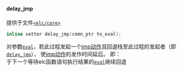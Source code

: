 #### delay_jmp  
提供于文件[`<elc/core>`](./index.md)  
````c++
inline setter delay_jmp(comn_ptr to_eval);
````
对参数[`eval`](./eval.md)，若此过程发起一个[jmp动作](./jmp.md)且回退栈至此过程的发起者（即[`delay_jmp`](./delay_jmp.md)），
使[jmp动作](./jmp.md)的发作时间延后。
即：  
于下一个等待elc函数语句执行结果的[`eval`](./eval.md)继续回退  

